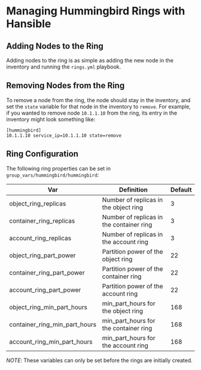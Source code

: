 Managing Hummingbird Rings with Hansible
========================================

Adding Nodes to the Ring
------------------------

Adding nodes to the ring is as simple as adding the new node in the inventory and running the `rings.yml` playbook.

Removing Nodes from the Ring
----------------------------

To remove a node from the ring, the node should stay in the inventory, and set the `state` variable for that node in the inventory to `remove`.  For example, if you wanted to remove node `10.1.1.10` from the ring, its entry in the inventory might look something like:

```
[hummingbird]
10.1.1.10 service_ip=10.1.1.10 state=remove
```

Ring Configuration
------------------

The following ring properties can be set in `group_vars/hummingbird/hummingbird`:

| Var                           | Definition                               | Default |
| ----------------------------- | ---------------------------------------- | ------- |
| object_ring_replicas          | Number of replicas in the object ring    | 3       |
| container_ring_replicas       | Number of replicas in the container ring | 3       |
| account_ring_replicas         | Number of replicas in the account ring   | 3       |
| object_ring_part_power        | Partition power of the object ring       | 22      |
| container_ring_part_power     | Partition power of the container ring    | 22      |
| account_ring_part_power       | Partition power of the account ring      | 22      |
| object_ring_min_part_hours    | min_part_hours for the object ring       | 168     |
| container_ring_min_part_hours | min_part_hours for the container ring    | 168     |
| account_ring_min_part_hours   | min_part_hours for the account ring      | 168     |

*NOTE*:  These variables can only be set before the rings are initially created.
